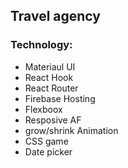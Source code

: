 ## Travel agency

### Technology:

-   Materiaul UI
-   React Hook
-   React Router
-   Firebase Hosting
-   Flexboox
-   Resposive AF
-   grow/shrink Animation
-   CSS game
-   Date picker
